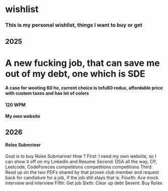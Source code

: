 # wishlist
### This is my personal wishlist, things I want to buy or get

## 2025
# A new fucking job, that can save me out of my debt, one which is SDE
#### A case for wooting 60 he, current choice is tofu60 redux, affordable price with custom taxes and has lot of colors
#### 120 WPM
#### My own website

## 2026
#### Rolex Submriner

Goal is to buy Rolex Submariner
How ?
First: I need my own website, so I can show it off on my Linkedin and Resume
Second: DSA all the way, CP, Leetcode, CodeForeces competitions competitions competitions
Third: Read up on the two PDFs shared by that proven club member and request back for candiature for a job, if the job still stays that is.
Fourth: Ace mock interview and interview
Fifth: Get job
Sixth: Clear up debt
Sevent: Buy Rolex